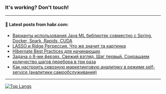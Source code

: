 ### It's working? Don't touch!

---
<!--
#### 🛠️ Technical stack:

![C++](https://img.shields.io/badge/C++-informational?logo=c%2B%2B&style=flat&logoColor=white&color=9C033A)
![Java](https://img.shields.io/badge/Java-informational?logo=java&style=flat&logoColor=white&color=007396)
![Kotlin](https://img.shields.io/badge/Kotlin-informational?logo=Kotlin&style=flat&logoColor=white&color=0095D5)
![JS](https://img.shields.io/badge/JS-informational?logo=javaScript&style=flat&logoColor=black&color=F7Df1E) <br>
![HTML5](https://img.shields.io/badge/HTML5-informational?logo=html5&style=flat&logoColor=white&color=E34F26)
![CSS3](https://img.shields.io/badge/CSS3-informational?logo=css3&style=flat&logoColor=white&color=157286)
![Sass](https://img.shields.io/badge/Saas-informational?logo=sass&style=flat&logoColor=white&color=hotpink)
![PHP](https://img.shields.io/badge/PHP-informational?logo=php&style=flat&logoColor=white&color=777BB4) <br>
![WebPAck](https://img.shields.io/badge/WebPack-informational?logo=webPack&style=flat&logoColor=white&color=FF6F00)
![Bootstrap](https://img.shields.io/badge/Bootstrap-informational?logo=Bootstrap&style=flat&logoColor=white&color=7952B3)
![MySQL](https://img.shields.io/badge/MySQL-informational?logo=MySQL&style=flat&logoColor=white&color=00f) <br>
![NodeJS](https://img.shields.io/badge/NodeJS-informational?logo=node.js&style=flat&logoColor=white&color=43853D)
![Spring](https://img.shields.io/badge/Spring-informational?logo=Spring&style=flat&logoColor=white&color=0A9EDC)
![Angular](https://img.shields.io/badge/Vue-informational?logo=vue.js&style=flat&logoColor=white&color=red)
![Git](https://img.shields.io/badge/Git-informational?logo=git&style=flat&logoColor=white&color=darkorange)

___
-->

#### 💬 Latest posts from habr.com:

<!-- BLOG-POST-LIST:START -->
- [Варианты использования Java ML библиотек совместно с Spring, Docker, Spark, Rapids, CUDA](https://habr.com/ru/post/679248/?utm_source=habrahabr&utm_medium=rss&utm_campaign=679248)
- [LASSO и Ridge Регрессия. Что же значит та картинка](https://habr.com/ru/post/679232/?utm_source=habrahabr&utm_medium=rss&utm_campaign=679232)
- [Hibernate Best Practices для начинающих](https://habr.com/ru/post/679216/?utm_source=habrahabr&utm_medium=rss&utm_campaign=679216)
- [Задача о 8-ми ферзях. Свежий взгляд. Шаг первый. Сокращаем количество шагов перебора в три раза](https://habr.com/ru/post/679200/?utm_source=habrahabr&utm_medium=rss&utm_campaign=679200)
- [Как настроить сквозную маркетинговую аналитику в режиме self-service &lpar;аналитики самообслуживания&rpar;](https://habr.com/ru/post/679136/?utm_source=habrahabr&utm_medium=rss&utm_campaign=679136)
<!-- BLOG-POST-LIST:END -->

---

[![Top Langs](https://github-readme-stats.vercel.app/api/top-langs/?username=zloylis&layout=compact&hide_border=true&theme=dracula)](https://github.com/zloylis)
